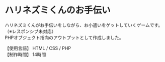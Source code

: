 # ハリネズミくんのお手伝い

ハリネズミくんがお手伝いをしながら、お小遣いをゲットしていくゲームです。（※レスポンシブ未対応）<br>
PHPオブジェクト指向のアウトプットとして作成しました。<br>

【使用言語】 HTML / CSS / PHP<br>
【制作時間】 14時間<br>
